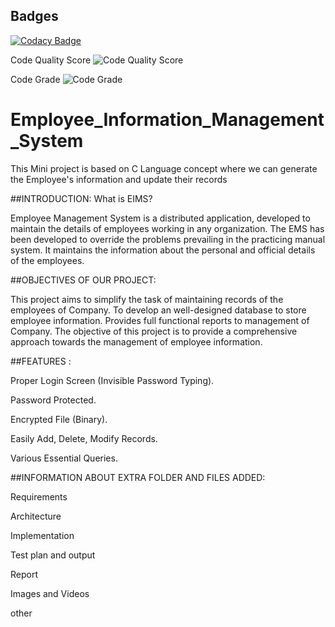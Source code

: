 ## Badges 

[![Codacy Badge](https://api.codacy.com/project/badge/Grade/d61f39ae61f24cb5982e4964accc6aed)](https://app.codacy.com/gh/Rajkumarsahani123/Employee_Information_Management_System?utm_source=github.com&utm_medium=referral&utm_content=Rajkumarsahani123/Employee_Information_Management_System&utm_campaign=Badge_Grade_Settings)

Code Quality Score
![Code Quality Score](https://www.code-inspector.com/project/27462/score/svg )


Code Grade
![Code Grade](https://www.code-inspector.com/project/27462/status/svg )




# Employee_Information_Management_System

This Mini project is based on C Language concept where we can generate the Employee's information and update their records

##INTRODUCTION: What is EIMS?

Employee Management System is a distributed application, developed to maintain the details of employees working in any organization.
The EMS has been developed to override the problems prevailing in the practicing manual system.
It maintains the information about the personal and official details of the employees.

##OBJECTIVES OF OUR PROJECT:

This project aims to simplify the task of maintaining records of the employees of Company.
To develop an well-designed database to store employee information.
Provides full functional reports to management of Company.
The objective of this project is to provide a comprehensive approach towards the management of employee information.

##FEATURES :

Proper Login Screen (Invisible Password Typing).

Password Protected.

Encrypted File (Binary).

Easily Add, Delete, Modify Records.

Various Essential Queries.

##INFORMATION ABOUT EXTRA FOLDER AND FILES ADDED:

Requirements

Architecture

Implementation

Test plan and output

Report

Images and Videos

other
